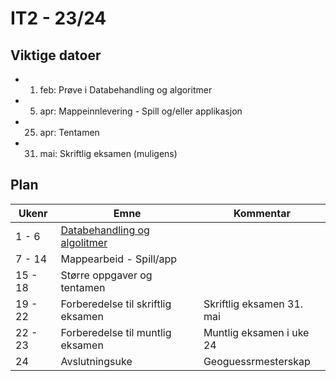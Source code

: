 # IT2 - 23/24

## Viktige datoer

- 1. feb: Prøve i Databehandling og algoritmer 
- 5. apr: Mappeinnlevering - Spill og/eller applikasjon
- 25. apr: Tentamen 
- 31. mai: Skriftlig eksamen (muligens)

## Plan

| Ukenr   | Emne                                                                     | Kommentar                 |
| ------- | ------------------------------------------------------------------------ | ------------------------- |
| 1 - 6   | [Databehandling og algolitmer](./databehandling-og-algoritmer/readme.md) |                           |
| 7 - 14  | Mappearbeid - Spill/app                                                  |                           |
| 15 - 18 | Større oppgaver og tentamen                                              |                           |
| 19 - 22 | Forberedelse til skriftlig eksamen                                       | Skriftlig eksamen 31. mai |
| 22 - 23 | Forberedelse til muntlig eksamen                                         | Muntlig eksamen i uke 24  |
| 24      | Avslutningsuke                                                           | Geoguessrmesterskap       |
